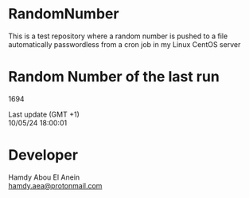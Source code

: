 # RandomNumber    
This is a test repository where a random number is pushed to a file automatically passwordless from a cron job in my Linux CentOS server    
# Random Number of the last run   
1694
      
Last update (GMT +1)    
10/05/24 18:00:01
# Developer    
Hamdy Abou El Anein   
hamdy.aea@protonmail.com
